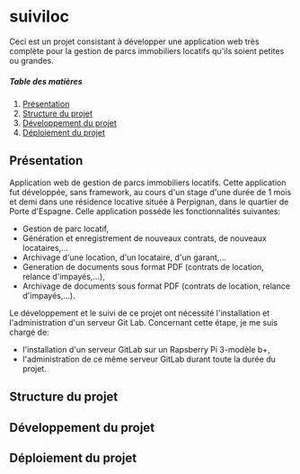 # suiviloc

Ceci est un projet consistant à développer une application web très complète pour la gestion de parcs immobiliers locatifs qu'ils soient petites ou grandes.

##### Table des matières

1. [Présentation](#Presentation)
2. [Structure du projet](#structure_du_projet)
3. [Développement du projet](#developpement_du_projet)
4. [Déploiement du projet](#deploiement_du_projet)

<a name="Presentation"></a>
## Présentation

Application web de gestion de parcs immobiliers locatifs.
Cette application fut développée, sans framework, au cours d'un stage d'une durée de 1 mois et demi dans une résidence locative située à Perpignan, dans le quartier de Porte d'Espagne.
Celle application posséde les fonctionnalités suivantes:

* Gestion de parc locatif,
* Génération et enregistrement de nouveaux contrats, de nouveaux locataires,...
* Archivage d'une location, d'un locataire, d'un garant,...
* Generation de documents sous format PDF (contrats de location, relance d'impayés,...),
* Archivage de documents sous format PDF (contrats de location, relance d'impayés,...).

Le développement et le suivi de ce projet ont nécessité l'installation et l'administration d'un serveur Git Lab.
Concernant cette étape, je me suis chargé de:

* l'installation d'un serveur GitLab sur un Rapsberry Pi 3-modèle b+,
* l'administration de ce même serveur GitLab durant toute la durée du projet.

<a name="structure_du_projet"></a>
## Structure du projet

<a name="developpement_du_projet"></a>
## Développement du projet

<a name="deploiement_du_projet"></a>
## Déploiement du projet

